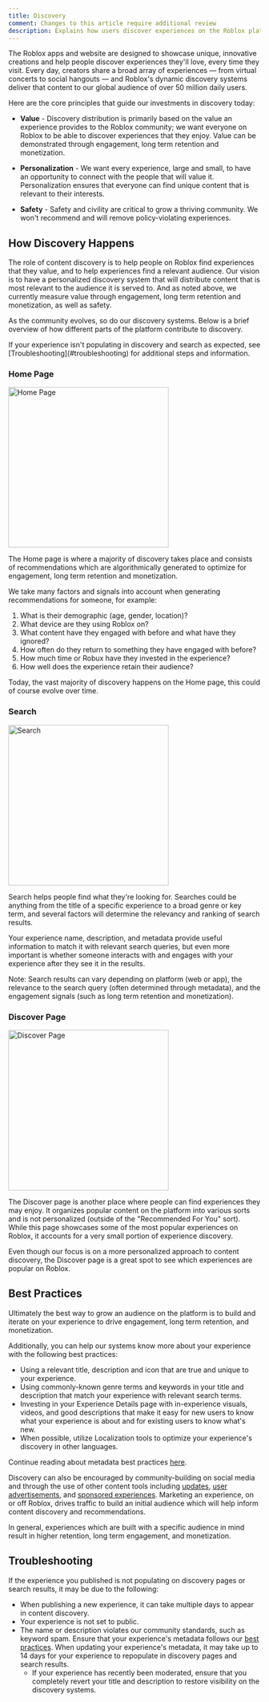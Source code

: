 ```yaml
---
title: Discovery
comment: Changes to this article require additional review
description: Explains how users discover experiences on the Roblox platform.
---
```


The Roblox apps and website are designed to showcase unique, innovative creations and help people discover experiences they'll love, every time they visit. Every day, creators share a broad array of experiences — from virtual concerts to social hangouts — and Roblox's dynamic discovery systems deliver that content to our global audience of over 50 million daily users.

Here are the core principles that guide our investments in discovery today:

- **Value** - Discovery distribution is primarily based on the value an experience provides to the Roblox community; we want everyone on Roblox to be able to discover experiences that they enjoy. Value can be demonstrated through engagement, long term retention and monetization.

- **Personalization** - We want every experience, large and small, to have an opportunity to connect with the people that will value it. Personalization ensures that everyone can find unique content that is relevant to their interests.

- **Safety** - Safety and civility are critical to grow a thriving community. We won't recommend and will remove policy-violating experiences.

## How Discovery Happens

The role of content discovery is to help people on Roblox find experiences that they value, and to help experiences find a relevant audience. Our vision is to have a personalized discovery system that will distribute content that is most relevant to the audience it is served to. And as noted above, we currently measure value through engagement, long term retention and monetization, as well as safety.

As the community evolves, so do our discovery systems. Below is a brief overview of how different parts of the platform contribute to discovery.

<Alert severity="error">
If your experience isn't populating in discovery and search as expected, see [Troubleshooting](#troubleshooting) for additional steps and information.
</Alert>

### Home Page

<img
  alt="Home Page"
  src="./assets/promotion/Home-Page-Example.png"
  width="320" />

The Home page is where a majority of discovery takes place and consists of recommendations which are algorithmically generated to optimize for engagement, long term retention and monetization.

We take many factors and signals into account when generating recommendations for someone, for example:

1. What is their demographic (age, gender, location)?
2. What device are they using Roblox on?
3. What content have they engaged with before and what have they ignored?
4. How often do they return to something they have engaged with before?
5. How much time or Robux have they invested in the experience?
6. How well does the experience retain their audience?

Today, the vast majority of discovery happens on the Home page, this could of course evolve over time.

### Search

<img
  alt="Search"
  src="./assets/promotion/Search-Page-Example.png"
  width="320" />

Search helps people find what they're looking for. Searches could be anything from the title of a specific experience to a broad genre or key term, and several factors will determine the relevancy and ranking of search results.

Your experience name, description, and metadata provide useful information to match it with relevant search queries, but even more important is whether someone interacts with and engages with your experience after they see it in the results.

Note: Search results can vary depending on platform (web or app), the relevance to the search query (often determined through metadata), and the engagement signals (such as long term retention and monetization).

### Discover Page

<img
  alt="Discover Page"
  src="./assets/promotion/Discovery-Page-Example.png"
  width="320" />

The Discover page is another place where people can find experiences they may enjoy. It organizes popular content on the platform into various sorts and is not personalized (outside of the "Recommended For You" sort). While this page showcases some of the most popular experiences on Roblox, it accounts for a very small portion of experience discovery.

Even though our focus is on a more personalized approach to content discovery, the Discover page is a great spot to see which experiences are popular on Roblox.

## Best Practices

Ultimately the best way to grow an audience on the platform is to build and iterate on your experience to drive engagement, long term retention, and monetization.

Additionally, you can help our systems know more about your experience with the following best practices:

- Using a relevant title, description and icon that are true and unique to your experience.
- Using commonly-known genre terms and keywords in your title and description that match your experience with relevant search terms.
- Investing in your Experience Details page with in-experience visuals, videos, and good descriptions that make it easy for new users to know what your experience is about and for existing users to know what's new.
- When possible, utilize Localization tools to optimize your experience's discovery in other languages.

Continue reading about metadata best practices [here](./production/publishing/publishing-experiences-and-places.md#metadata-best-practices).

Discovery can also be encouraged by community-building on social media and through the use of other content tools including [updates](./production/promotion/audience-engagement.md), [user advertisements](./production/promotion/user-advertisements.md), and [sponsored experiences](./production/promotion/advertising-on-roblox.md). Marketing an experience, on or off Roblox, drives traffic to build an initial audience which will help inform content discovery and recommendations.

In general, experiences which are built with a specific audience in mind result in higher retention, long term engagement, and monetization.

## Troubleshooting

If the experience you published is not populating on discovery pages or search results, it may be due to the following:

- When publishing a new experience, it can take multiple days to appear in content discovery.
- Your experience is not set to public.
- The name or description violates our community standards, such as keyword spam. Ensure that your experience's metadata follows our [best practices](#best-practices). When updating your experience's metadata, it may take up to 14 days for your experience to repopulate in discovery pages and search results.
  - If your experience has recently been moderated, ensure that you completely revert your title and description to restore visibility on the discovery systems.

